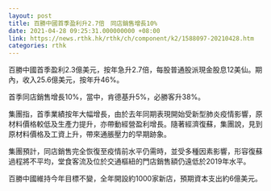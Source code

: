 ```yaml
---
layout: post
title: 百勝中國首季盈利升2.7倍　同店銷售增長10%
date: 2021-04-28 09:25:31.000000000 +08:00
link: https://news.rthk.hk/rthk/ch/component/k2/1588097-20210428.htm
categories: rthk
---
```


百勝中國首季盈利2.3億美元，按年急升2.7倍，每股普通股派現金股息12美仙。期內，收入25.6億美元，按年升46%。

首季同店銷售增長10%，當中，肯德基升5%，必勝客升38%。

集團指，首季業績按年大幅增長，由於去年同期表現開始受新型肺炎疫情影響，原材料價格較低及生產力提升，亦帶動經營盈利增長。隨著經濟復蘇，集團說，見到原材料價格及工資上升，帶來通脹壓力的早期跡象。

集團預計，同店銷售完全恢復至疫情前水平仍需時，並受多種因素影響，形容復蘇過程將不平均，堂食客流及位於交通樞紐的門店銷售額仍遠低於2019年水平。

百勝中國維持今年目標不變，全年開設約1000家新店，預期資本支出約6億美元。
